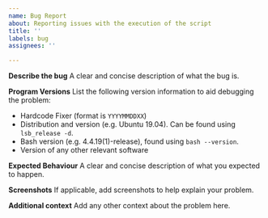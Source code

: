 ```yaml
---
name: Bug Report
about: Reporting issues with the execution of the script
title: ''
labels: bug
assignees: ''

---
```


**Describe the bug**
A clear and concise description of what the bug is.

**Program Versions**
List the following version information to aid debugging the problem:
- Hardcode Fixer (format is `YYYYMMDDXX`)
- Distribution and version (e.g. Ubuntu 19.04). Can be found using `lsb_release -d`.
- Bash version (e.g. 4.4.19(1)-release), found using `bash --version`.
- Version of any other relevant software

**Expected Behaviour**
A clear and concise description of what you expected to happen.

**Screenshots**
If applicable, add screenshots to help explain your problem.

**Additional context**
Add any other context about the problem here.
